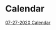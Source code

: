 # Calendar

[07-27-2020 Calendar](https://docs.google.com/spreadsheets/d/1aIfwCXO7yt-z5CpmQ7XREQxVB2CPZRRwjTU5Cjtms_g/edit#gid=0)
